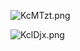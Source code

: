 ![KcMTzt.png](https://s2.ax1x.com/2019/10/28/KcMTzt.png)

![KclDjx.png](https://s2.ax1x.com/2019/10/28/KclDjx.png)